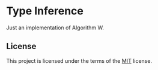 Type Inference
==============

Just an implementation of Algorithm W.

License
-------

This project is licensed under the terms of the [MIT](./LICENSE.txt) license.
